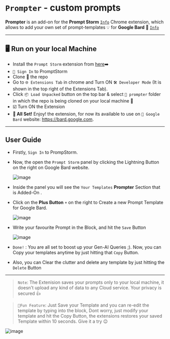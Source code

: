 # `Prompter`  - custom prompts 
**Prompter** is an add-on for the **Prompt Storm** [`Info`](https://chrome.google.com/webstore/detail/promptstorm-chatgpt-bard/gkcdaooannhlioejchebhpkllbcackig) Chrome extension, which allows to add your own set of prompt-templates 💡 for **Google Bard** 🤖 [`Info`](https://bard.google.com)

---

## 🖥️ Run on your local Machine
- Install the `Prompt Storm` extension from [here](https://chrome.google.com/webstore/detail/promptstorm-chatgpt-bard/gkcdaooannhlioejchebhpkllbcackig )➡️
- `🔑 Sign In`  to PromptStorm
- Clone 🧬 the repo
- Go to `🌐 Extensions Tab` in chrome and Turn ON `🛠️ Developer Mode` (It is shown in the top right of the Extensions Tab).
- Click `📦 Load Unpacked` button on the top bar & select `📁 prompter` folder in which the repo is being cloned on your local machine 💾
- ☑️ Turn ON the Extension
- **🎉 All Set!** Enjoy! the extension, for now its available to use on `🤖 Google Bard` website: https://bard.google.com.

---
## **User Guide**
- Firstly, `Sign In` to PrompStorm.
- Now, the open the `Prompt Storm` panel by clicking the Lightning Button on the right on Google Bard website.
  
  ![image](https://github.com/abz4375/prompter/assets/90337098/fbd36cb5-19f7-45f8-8ee3-0e056e2730ff)

- Inside the panel you will see the `Your Templates` **Prompter** Section that is Added-On .
- Click on the **Plus Button** `+` on the right to Create a new Prompt Template for Google Bard.
  
  ![image](https://github.com/abz4375/prompter/assets/90337098/ca7ae488-e0b3-4fdd-a4ed-f26b76d7e748)

- Write your favourite Prompt in the Block, and hit the `Save` Button

  ![image](https://github.com/abz4375/prompter/assets/90337098/e232b793-00e7-4dea-b5d9-18c75251dddb)

- `Done!` : You are all set to boost up your Gen-AI Queries ;).
  Now, you can Copy your templates anytime by just hitting that `Copy` Button.

- Also, you can Clear the clutter and delete any template by just hitting the `Delete` Button

---
> `Note`: The Extenision saves your prompts only to your local machine, it doesn't upload any kind of data to any Cloud service. Your privacy is secured 👍
  
> `🥚Fun Feature`: Just Save your Template and you can re-edit the template by typing into the block, Dont worry, just modify your template and hit the Copy Button, the extensions restores your saved Template within 10 seconds. Give it a try 😉

![image](https://github.com/abz4375/prompter/assets/90337098/7b74f76e-2dc8-47c3-9a0b-bb4b6341a393)

